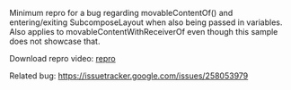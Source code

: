 Minimum repro for a bug regarding movableContentOf() and entering/exiting SubcomposeLayout when
also being passed in variables.
Also applies to movableContentWithReceiverOf even though this sample does not showcase that.

Download repro video:
[repro](./misc/repro.mp4)

Related bug: https://issuetracker.google.com/issues/258053979
